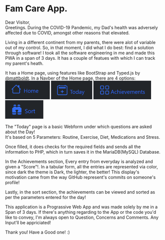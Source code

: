 # Fam Care App.

Dear Visitor,<br />
Greetings. During the COVID-19 Pandemic, my Dad's health was adversely affected due to COVID, amongst other reasons that elevated. <br />

Living in a different continent from my parents, there were alot of variable out of my control. So, in that moment, I did what I do best: find a solution through software! I took all the software engineering in me and made this PWA in a span of 3 days. It has a couple of featues with which I can track my parent's heath.<br/>

It has a Home page, using features like BootStrap and Typed.js by [@mattboldt](https://github.com/mattboldt/typed.js). In a Navber of the Home page, there are 4 options:&nbsp;&nbsp;<br />
<img src="https://github.com/HardikHajela/FamCareAPP/blob/main/readmeicons/home.png" alt="home" height = "60"/> 
<img src="https://github.com/HardikHajela/FamCareAPP/blob/main/readmeicons/today.png" alt="today" height="60"/> 
<img src="https://github.com/HardikHajela/FamCareAPP/blob/main/readmeicons/ach.png" alt="Achievements" height="60"/> 
<img src="https://github.com/HardikHajela/FamCareAPP/blob/main/readmeicons/sort.png" alt="sort" height="60"/> <br />

The "Today" page is a basic Webform under which questions are asked about the Day! <br />
It's based on 5 Parameters: Routine, Exercise, Diet, Medications and Stress. <br />

Once filled, it does checks for the required fields and sends all the information to PHP, which in turn saves it in the MariaDB(MySQL) Database. <br />

In the Achievements section, Every entry from everyday is analyzed and given a "Score"!. In a tabular form, all the entries are represented via color, since dark the theme is Dark, the lighter, the better! This display's motivation came from the way GitHub represent's commits on someone's profile! <br />

Lastly, in the sort section, the achievements can be viewed and sorted as per the parameters entered for the day!

This application is a Prograssive Web App and was made solely by me in a Span of 3 days. If there's anything regarding to the App or the code you'd like to convey, I'm always open to Question, Concerns and Comments. Any Input'll be appriciated! <br />

Thank you! Have a Good one! :)
